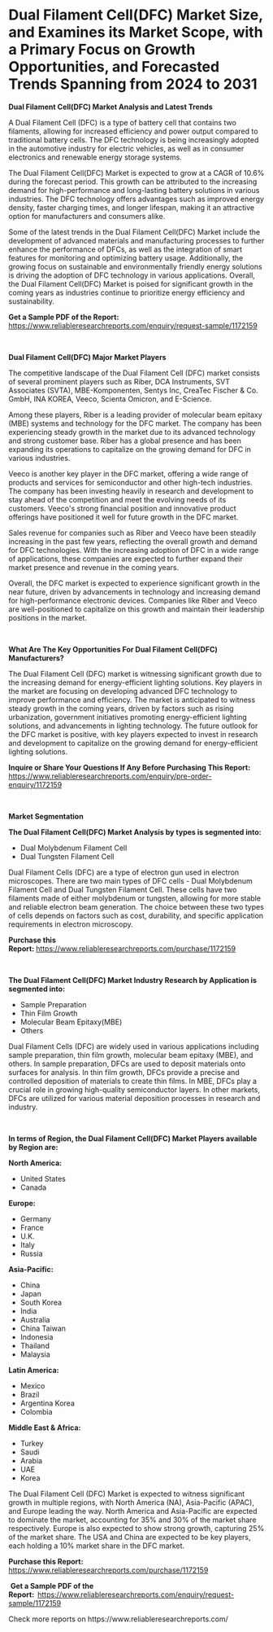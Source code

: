 <p><h1>Dual Filament Cell(DFC) Market Size, and Examines its Market Scope, with a Primary Focus on Growth Opportunities, and Forecasted Trends Spanning from 2024 to 2031</h1></p><p><strong>Dual Filament Cell(DFC) Market Analysis and Latest Trends</strong></p>
<p><p>A Dual Filament Cell (DFC) is a type of battery cell that contains two filaments, allowing for increased efficiency and power output compared to traditional battery cells. The DFC technology is being increasingly adopted in the automotive industry for electric vehicles, as well as in consumer electronics and renewable energy storage systems.</p><p>The Dual Filament Cell(DFC) Market is expected to grow at a CAGR of 10.6% during the forecast period. This growth can be attributed to the increasing demand for high-performance and long-lasting battery solutions in various industries. The DFC technology offers advantages such as improved energy density, faster charging times, and longer lifespan, making it an attractive option for manufacturers and consumers alike.</p><p>Some of the latest trends in the Dual Filament Cell(DFC) Market include the development of advanced materials and manufacturing processes to further enhance the performance of DFCs, as well as the integration of smart features for monitoring and optimizing battery usage. Additionally, the growing focus on sustainable and environmentally friendly energy solutions is driving the adoption of DFC technology in various applications. Overall, the Dual Filament Cell(DFC) Market is poised for significant growth in the coming years as industries continue to prioritize energy efficiency and sustainability.</p></p>
<p><strong>Get a Sample PDF of the Report:&nbsp;</strong> <a href="https://www.reliableresearchreports.com/enquiry/request-sample/1172159">https://www.reliableresearchreports.com/enquiry/request-sample/1172159</a></p>
<p>&nbsp;</p>
<p><strong>Dual Filament Cell(DFC) Major Market Players</strong></p>
<p><p>The competitive landscape of the Dual Filament Cell (DFC) market consists of several prominent players such as Riber, DCA Instruments, SVT Associates (SVTA), MBE-Komponenten, Sentys Inc, CreaTec Fischer & Co. GmbH, INA KOREA, Veeco, Scienta Omicron, and E-Science. </p><p>Among these players, Riber is a leading provider of molecular beam epitaxy (MBE) systems and technology for the DFC market. The company has been experiencing steady growth in the market due to its advanced technology and strong customer base. Riber has a global presence and has been expanding its operations to capitalize on the growing demand for DFC in various industries.</p><p>Veeco is another key player in the DFC market, offering a wide range of products and services for semiconductor and other high-tech industries. The company has been investing heavily in research and development to stay ahead of the competition and meet the evolving needs of its customers. Veeco's strong financial position and innovative product offerings have positioned it well for future growth in the DFC market.</p><p>Sales revenue for companies such as Riber and Veeco have been steadily increasing in the past few years, reflecting the overall growth and demand for DFC technologies. With the increasing adoption of DFC in a wide range of applications, these companies are expected to further expand their market presence and revenue in the coming years.</p><p>Overall, the DFC market is expected to experience significant growth in the near future, driven by advancements in technology and increasing demand for high-performance electronic devices. Companies like Riber and Veeco are well-positioned to capitalize on this growth and maintain their leadership positions in the market.</p></p>
<p>&nbsp;</p>
<p><strong>What Are The Key Opportunities For Dual Filament Cell(DFC) Manufacturers?</strong></p>
<p><p>The Dual Filament Cell (DFC) market is witnessing significant growth due to the increasing demand for energy-efficient lighting solutions. Key players in the market are focusing on developing advanced DFC technology to improve performance and efficiency. The market is anticipated to witness steady growth in the coming years, driven by factors such as rising urbanization, government initiatives promoting energy-efficient lighting solutions, and advancements in lighting technology. The future outlook for the DFC market is positive, with key players expected to invest in research and development to capitalize on the growing demand for energy-efficient lighting solutions.</p></p>
<p><strong>Inquire or Share Your Questions If Any Before Purchasing This Report:</strong> <a href="https://www.reliableresearchreports.com/enquiry/pre-order-enquiry/1172159">https://www.reliableresearchreports.com/enquiry/pre-order-enquiry/1172159</a></p>
<p>&nbsp;</p>
<p><strong>Market Segmentation</strong></p>
<p><strong>The Dual Filament Cell(DFC) Market Analysis by types is segmented into:</strong></p>
<p><ul><li>Dual Molybdenum Filament Cell</li><li>Dual Tungsten Filament Cell</li></ul></p>
<p><p>Dual Filament Cells (DFC) are a type of electron gun used in electron microscopes. There are two main types of DFC cells - Dual Molybdenum Filament Cell and Dual Tungsten Filament Cell. These cells have two filaments made of either molybdenum or tungsten, allowing for more stable and reliable electron beam generation. The choice between these two types of cells depends on factors such as cost, durability, and specific application requirements in electron microscopy.</p></p>
<p><strong>Purchase this Report:&nbsp;</strong><a href="https://www.reliableresearchreports.com/purchase/1172159">https://www.reliableresearchreports.com/purchase/1172159</a></p>
<p>&nbsp;</p>
<p><strong>The Dual Filament Cell(DFC) Market Industry Research by Application is segmented into:</strong></p>
<p><ul><li>Sample Preparation</li><li>Thin Film Growth</li><li>Molecular Beam Epitaxy(MBE)</li><li>Others</li></ul></p>
<p><p>Dual Filament Cells (DFC) are widely used in various applications including sample preparation, thin film growth, molecular beam epitaxy (MBE), and others. In sample preparation, DFCs are used to deposit materials onto surfaces for analysis. In thin film growth, DFCs provide a precise and controlled deposition of materials to create thin films. In MBE, DFCs play a crucial role in growing high-quality semiconductor layers. In other markets, DFCs are utilized for various material deposition processes in research and industry.</p></p>
<p>&nbsp;</p>
<p><strong>In terms of Region, the Dual Filament Cell(DFC) Market Players available by Region are:</strong></p>
<p>
    <p> <strong> North America: </strong>
        <ul>
            <li>United States</li>
            <li>Canada</li>
        </ul>
        </p> 
    <p> <strong> Europe: </strong>
        <ul>
            <li>Germany</li>
            <li>France</li>
            <li>U.K.</li>
            <li>Italy</li>
            <li>Russia</li>
        </ul>
        </p> 
    <p> <strong> Asia-Pacific: </strong>
        <ul>
            <li>China</li>
            <li>Japan</li>
            <li>South Korea</li>
            <li>India</li>
            <li>Australia</li>
            <li>China Taiwan</li>
            <li>Indonesia</li>
            <li>Thailand</li>
            <li>Malaysia</li>
        </ul>
        </p> 
    <p> <strong> Latin America: </strong>
        <ul>
            <li>Mexico</li>
            <li>Brazil</li>
            <li>Argentina Korea</li>
            <li>Colombia</li>
        </ul>
        </p> 
    <p> <strong> Middle East & Africa: </strong>
        <ul>
            <li>Turkey</li>
            <li>Saudi</li>
            <li>Arabia</li>
            <li>UAE</li>
            <li>Korea</li>
        </ul>
    </p>
    </p>
<p><p>The Dual Filament Cell (DFC) Market is expected to witness significant growth in multiple regions, with North America (NA), Asia-Pacific (APAC), and Europe leading the way. North America and Asia-Pacific are expected to dominate the market, accounting for 35% and 30% of the market share respectively. Europe is also expected to show strong growth, capturing 25% of the market share. The USA and China are expected to be key players, each holding a 10% market share in the DFC market.</p></p>
<p><strong>Purchase this Report: </strong><a href="https://www.reliableresearchreports.com/purchase/1172159">https://www.reliableresearchreports.com/purchase/1172159</a></p>
<p>&nbsp;<strong>Get a Sample PDF of the Report:&nbsp;&nbsp;</strong><a href="https://www.reliableresearchreports.com/enquiry/request-sample/1172159">https://www.reliableresearchreports.com/enquiry/request-sample/1172159</a></p>
<p><strong></strong></p>
<p>Check more reports on https://www.reliableresearchreports.com/</p>